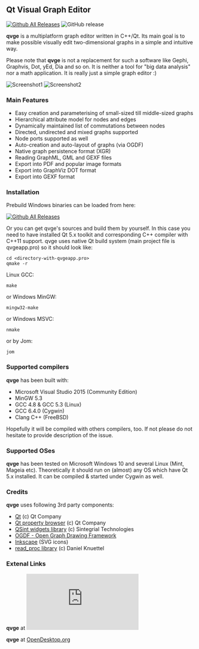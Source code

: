 ## Qt Visual Graph Editor 
[![Github All Releases](https://img.shields.io/github/downloads/ArsMasiuk/qvge/total.svg?style=for-the-badge)](https://github.com/ArsMasiuk/qvge/releases/latest)
![GitHub release](https://img.shields.io/github/release/ArsMasiuk/qvge.svg?style=for-the-badge)


**qvge** is a multiplatform graph editor written in C++/Qt. Its main goal is to make possible visually edit two-dimensional graphs
in a simple and intuitive way.

Please note that **qvge** is not a replacement for such a software like Gephi, Graphvis, Dot, yEd, Dia and so on. It is neither a tool for "big data analysis" nor a math application. It is really just a simple graph editor :)

![Screenshot1](https://a.fsdn.com/con/app/proj/qvge/screenshots/qvge%20screenshot.PNG/245/183/2)
![Screenshot2](https://a.fsdn.com/con/app/proj/qvge/screenshots/qvge%20screenshot%202.PNG/245/183/2)

### Main Features

- Easy creation and parameterising of small-sized till middle-sized graphs
- Hierarchical attribute model for nodes and edges
- Dynamically maintained list of commutations between nodes
- Directed, undirected and mixed graphs supported
- Node ports supported as well
- Auto-creation and auto-layout of graphs (via OGDF)
- Native graph persistence format (XGR)
- Reading GraphML, GML and GEXF files
- Export into PDF and popular image formats
- Export into GraphViz DOT format
- Export into GEXF format

### Installation

Prebuild Windows binaries can be loaded from here:

[![Github All Releases](https://img.shields.io/github/downloads/ArsMasiuk/qvge/total.svg?style=for-the-badge)](https://github.com/ArsMasiuk/qvge/releases/latest)

Or you can get qvge's sources and build them by yourself. In this case you need to have installed Qt 5.x toolkit and corresponding C++ compiler with C++11 support. qvge uses native Qt build system (main project file is qvgeapp.pro) so it should look like:

~~~~
cd <directory-with-qvgeapp.pro>
qmake -r
~~~~

Linux GCC:
~~~~          
make 
~~~~

or Windows MinGW:
~~~~
mingw32-make 
~~~~

or Windows MSVC:
~~~~
nmake 
~~~~

or by Jom:
~~~~
jom 
~~~~

### Supported compilers

**qvge** has been built with:
- Microsoft Visual Studio 2015 (Community Edition)
- MinGW 5.3
- GCC 4.8 & GCC 5.3 (Linux)
- GCC 6.4.0 (Cygwin) 
- Clang C++ (FreeBSD)

Hopefully it will be compiled with others compilers, too. If not please do not hesitate to provide description of the issue.

### Supported OSes

**qvge** has been tested on Microsoft Windows 10 and several Linux (Mint, Mageia etc). Theoretically it should run on (almost) any OS which have Qt 5.x installed.
It can be compiled & started under Cygwin as well.

### Credits

**qvge** uses following 3rd party components:

- [Qt](https://www.qt.io) (c) Qt Company 
- [Qt property browser](https://github.com/qtproject/qt-solutions) (c) Qt Company 
- [QSint widgets library](https://sourceforge.net/projects/qsint) (c) Sintegrial Technologies
- [OGDF - Open Graph Drawing Framework](http://www.ogdf.net)
- [Inkscape](https://inkscape.org) (SVG icons)
- [read_proc library](https://daknuett.eu/personal) (c) Daniel Knuettel

### Extenal Links

**qvge** at [![Download qvge](https://sourceforge.net/sflogo.php?type=13&group_id=2914953)](https://sourceforge.net/p/qvge/)

**qvge** at [OpenDesktop.org](https://www.opendesktop.org/p/1211078)

